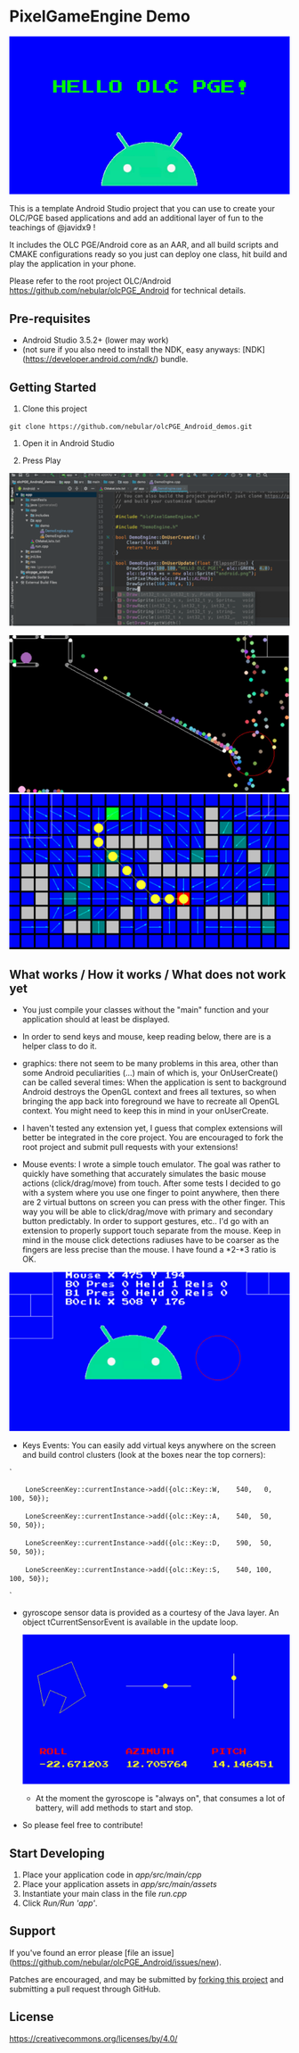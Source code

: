 PixelGameEngine Demo
====================

![screenshot](doc/screen2.png)

This is a template Android Studio project that you can use to create your OLC/PGE based applications and add an additional layer of fun to the teachings of @javidx9 !

It includes the OLC PGE/Android core as an AAR, and all build scripts and CMAKE configurations ready so you just can deploy one class, hit build and play the application in your phone.

Please refer to the root project OLC/Android https://github.com/nebular/olcPGE_Android for technical details.

Pre-requisites
--------------
- Android Studio 3.5.2+ (lower may work)
- (not sure if you also need to install the NDK, easy anyways:  [NDK] (https://developer.android.com/ndk/) bundle.

Getting Started
---------------
1. Clone this project

`git clone https://github.com/nebular/olcPGE_Android_demos.git
`
1. Open it in Android Studio

1. Press Play


![screenshot](doc/screen1.png)

![screenshot](doc/screen4.png)
![screenshot](doc/screen5.png)

What works / How it works / What does not work yet
--------------------------------------

- You just compile your classes without the "main" function and your application should at least be displayed.
- In order to send keys and mouse, keep reading below, there are is a helper class to do it. 

- graphics: there not seem to be many problems in this area, other than some Android peculiarities 
(...) main of which is, your OnUserCreate() can be called several times: When the application
is sent to background Android destroys the OpenGL context and frees all textures, so when bringing the
app back into foreground we have to recreate all OpenGL context. You might need to keep this in mind
in your onUserCreate.

- I haven't tested any extension yet, I guess that complex extensions will better be integrated in the core project. You are encouraged to fork the root project and submit pull requests with your extensions!

- Mouse events: I wrote a simple touch emulator. The goal was rather to quickly have something that accurately
simulates the basic mouse actions (click/drag/move) from touch. After some tests I decided to go with a system where
you use one finger to point anywhere, then there are 2 virtual buttons on screen you can
press with the other finger. This way you will be able to click/drag/move with primary and secondary button
predictably. In order to support gestures, etc.. I'd go with an extension to properly support touch separate from the mouse. 
Keep in mind in the mouse click detections radiuses have to be coarser as the fingers are less precise than the mouse. I have found a *2-*3 ratio is OK.

![screenshot](doc/screen6.png)

- Keys Events: You can easily add virtual keys anywhere on the screen and build control clusters (look at the boxes near the top corners):


`		

        LoneScreenKey::currentInstance->add({olc::Key::W,    540,   0, 100, 50});

		LoneScreenKey::currentInstance->add({olc::Key::A,    540,  50,  50, 50});
		
		LoneScreenKey::currentInstance->add({olc::Key::D,    590,  50,  50, 50});
		
		LoneScreenKey::currentInstance->add({olc::Key::S,    540, 100, 100, 50});
`

 
- gyroscope sensor data is provided as a courtesy of the Java layer. An object tCurrentSensorEvent is available in the update loop.

  ![screenshot](doc/screen7.png)

    - At the moment the gyroscope is "always on", that consumes a lot of battery, will add methods to start and stop.
    
- So please feel free to contribute!


Start Developing
---------------
1. Place your application code in *app/src/main/cpp*
1. Place your application assets in *app/src/main/assets*
1. Instantiate your main class in the file *run.cpp*
1. Click *Run/Run 'app'*.


Support
-------
If you've found an error please [file an issue] (https://github.com/nebular/olcPGE_Android/issues/new).

Patches are encouraged, and may be submitted by [forking this project](https://github.com/nebular/olcPGE_Android/fork) and submitting a pull request through GitHub.

License
-------

https://creativecommons.org/licenses/by/4.0/
